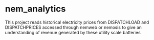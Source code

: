 # nem_analytics
This project reads historical electricity prices from DISPATCHLOAD and DISPATCHPRICES accessed through nemweb or nemosis to give an understanding of revenue generated by these utility scale batteries
